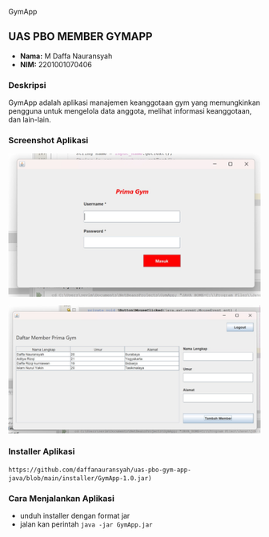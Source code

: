  GymApp

## UAS PBO MEMBER GYMAPP

- **Nama:** M Daffa Nauransyah
- **NIM:** 2201001070406

### Deskripsi
GymApp adalah aplikasi manajemen keanggotaan gym yang memungkinkan pengguna untuk mengelola data anggota, melihat informasi keanggotaan, dan lain-lain.

### Screenshot Aplikasi
![Screenshot Aplikasi Login](https://raw.githubusercontent.com/daffanauransyah/uas-pbo-gym-app-java/main/screenshot/1.jpg)

![Scrennshoot Aplikasi Dashboard](https://github.com/daffanauransyah/uas-pbo-gym-app-java/blob/main/screenshot/2.jpg)

### Installer Aplikasi
```https://github.com/daffanauransyah/uas-pbo-gym-app-java/blob/main/installer/GymApp-1.0.jar)```

### Cara Menjalankan Aplikasi
- unduh installer dengan format jar
- jalan kan perintah
  ``java -jar GymApp.jar``
